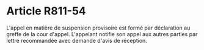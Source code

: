 # Article R811-54

L'appel en matière de suspension provisoire est formé par déclaration au greffe de la cour d'appel. L'appelant notifie son appel aux autres parties par lettre recommandée avec demande d'avis de réception.
